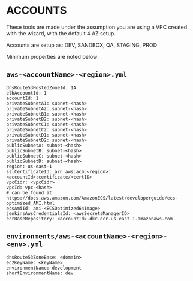# ACCOUNTS

These tools are made under the assumption you are using a VPC created with the wizard, with the default 4 AZ setup.

Accounts are setup as: DEV, SANDBOX, QA, STAGING, PROD

Minimum properties are noted below:

## `aws-<accountName>-<region>.yml`

```
dnsRoute53HostedZoneId: 1A
elbAccountId: 1
accountId: 1
privateSubnetA1: subnet-<hash>
privateSubnetA2: subnet-<hash>
privateSubnetB1: subnet-<hash>
privateSubnetB2: subnet-<hash>
privateSubnetC1: subnet-<hash>
privateSubnetC2: subnet-<hash>
privateSubnetD1: subnet-<hash>
privateSubnetD2: subnet-<hash>
publicSubnetA: subnet-<hash>
publicSubnetB: subnet-<hash>
publicSubnetC: subnet-<hash>
publicSubnetD: subnet-<hash>
region: us-east-1
sslCertificateId: arn:aws:acm:<region>:<accountId>:certificate/<certID>
vpcCidr: <vpcCidr>
vpcId: vpc-<hash>
# can be found at https://docs.aws.amazon.com/AmazonECS/latest/developerguide/ecs-optimized_AMI.html
ecsAmiId: ami-<ECSOptimized64Image>
jenkinsAwsCredentialsId: <awsSecretsManagerID>
ecrBaseRepository: <accountId>.dkr.ecr.us-east-1.amazonaws.com
```

## `environments/aws-<accountName>-<region>-<env>.yml`

```
dnsRoute53ZoneBase: <domain>
ec2KeyName: <keyName>
environmentName: development
shortEnvironmentName: dev
```

